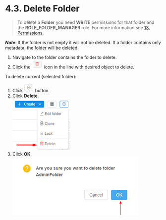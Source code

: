 # 4.3. Delete Folder

> To delete a **Folder** you need **WRITE** permissions for that folder and the **ROLE\_FOLDER\_MANAGER** role. For more information see [13. Permissions](../13_Permissions/13._Permissions.md).

**_Note_**: If the folder is not empty it will not be deleted. If a folder contains only metadata, the folder will be deleted.

1. Navigate to the folder contains the folder to delete.
2. Click the ![CP_DeleteFolder](attachments/DeleteFolder_1.png) icon in the line with desired object to delete.

To delete current (selected folder):

1. Click ![CP_DeleteFolder](attachments/DeleteFolder_2.png) button.
2. Click **Delete**.  
    ![CP_DeleteFolder](attachments/DeleteFolder_3.png)
3. Click **OK**.  
    ![CP_DeleteFolder](attachments/DeleteFolder_4.png)